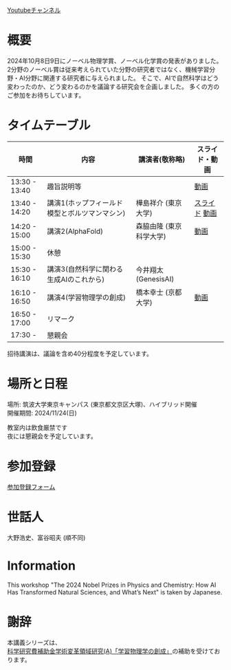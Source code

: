 [Youtubeチャンネル](https://www.youtube.com/@nobel_prize2024_AI)

# 概要
2024年10月8日9日にノーベル物理学賞、ノーベル化学賞の発表がありました。
2分野のノーベル賞は従来考えられていた分野の研究者ではなく、機械学習分野・AI分野に関連する研究者に与えられました。
そこで、AIで自然科学はどう変わったのか、どう変わるのかを議論する研究会を企画しました。
多くの方のご参加をお待ちしています。

# タイムテーブル

|       時間     |         内容        |       講演者(敬称略)       | スライド・動画 |
|---------------|---------------------|---------------------|---------------------|
| 13:30 - 13:40 |       趣旨説明等      |            | [動画](https://youtu.be/-7_rvqVc9S8) |
| 13:40 - 14:20 |       講演1(ホップフィールド模型とボルツマンマシン)      |      樺島祥介 (東京大学)      | [スライド](ホップフィールドモデルとボルツマンマシン.pdf) [動画](https://youtu.be/AafVWLpEgi8) |
| 14:20 - 15:00 |       講演2(AlphaFold)      |       森脇由隆 (東京科学大学)      | [動画](https://youtu.be/0UgCzvhOEis)
| 15:00 - 15:30 |         休憩         |             |
| 15:30 - 16:10 |      講演3(自然科学に関わる生成AIのこれから)    |       今井翔太 (GenesisAI)      |
| 16:10 - 16:50 |      講演4(学習物理学の創成)     |       橋本幸士 (京都大学)      | [動画](https://youtu.be/Y6YEjR0jOIQ)
| 16:50 - 17:00 |       リマーク        |             |
| 17:30 -       |        懇親会         |             |

招待講演は、議論を含め40分程度を予定しています。

# 場所と日程
場所: 筑波大学東京キャンパス (東京都文京区大塚)、ハイブリッド開催<br>
開催期間: 2024/11/24(日)<br>

教室内は飲食厳禁です<br>
夜には懇親会を予定しています。

# 参加登録

[参加登録フォーム](https://docs.google.com/forms/d/e/1FAIpQLSegWVrXXUuogpYAx2a-QKWgjbxWOqMbPKTqFO_0iGnjS4gPxw/viewform)

# 世話人
大野浩史、富谷昭夫 (順不同)

# Information
This workshop "The 2024 Nobel Prizes in Physics and Chemistry: How AI Has Transformed Natural Sciences, and What’s Next" is taken by Japanese.

# 謝辞
本講義シリーズは、[科学研究費補助金学術変革領域研究(A)「学習物理学の創成」](https://mlphys.scphys.kyoto-u.ac.jp/)の補助を受けております。
